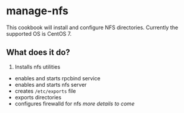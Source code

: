 # manage-nfs
This cookbook will install and configure NFS directories. Currently the supported OS is CentOS 7.

## What does it do?

1. Installs nfs utilities
- enables and starts rpcbind service
- enables and starts nfs server
- creates `/etc/exports` file
- exports directories
- configures firewalld for nfs
*more details to come*
